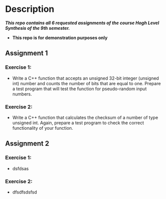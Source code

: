 # Description
***This repo contains all 6 requested assignments of the course **Hogh Level Synthesis** of the 9th semester.***

* **This repo is for demonstration purposes only**

## Assignment 1

### Exercise 1:
* Write a C++ function that accepts an unsigned 32-bit integer (unsigned int) number and counts the number of bits that are equal to one. Prepare a test program that will test the function for pseudo-random input numbers.

### Exercise 2:
* Write a C++ function that calculates the checksum of a number of type unsigned int. Again, prepare a test program to check the correct functionality of your function.

## Assignment 2

### Exercise 1:
* dsfdsas
### Exercise 2:
* dfsdfsdsfsd